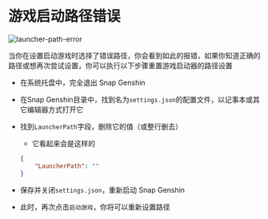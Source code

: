 # 游戏启动路径错误

![launcher-path-error](https://img.snapgenshin.com/imgs/2022/02/1a2e2b5cedbfb133.png)

当你在设置启动游戏时选择了错误路径，你会看到如此的报错，如果你知道正确的路径或想再次尝试设置，你可以执行以下步骤重置游戏启动器的路径设置

- 在系统托盘中，完全退出 Snap Genshin

- 在Snap Genshin目录中，找到名为`settings.json`的配置文件，以记事本或其它编辑器方式打开它

- 找到`LauncherPath`字段，删除它的值（或整行删去）

    - 它看起来会是这样的

    ```json
    {
        "LauncherPath": ""
    }
    ```

- 保存并关闭`settings.json`，重新启动 Snap Genshin

- 此时，再次点击`启动游戏`，你将可以重新设置路径